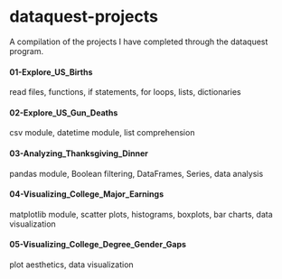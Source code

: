 # dataquest-projects
A compilation of the projects I have completed through the dataquest program.

#### 01-Explore_US_Births
read files, functions, if statements, for loops, lists, dictionaries

#### 02-Explore_US_Gun_Deaths
csv module, datetime module, list comprehension

#### 03-Analyzing_Thanksgiving_Dinner
pandas module, Boolean filtering, DataFrames, Series, data analysis

#### 04-Visualizing_College_Major_Earnings
matplotlib module, scatter plots, histograms, boxplots, bar charts, data visualization

#### 05-Visualizing_College_Degree_Gender_Gaps
plot aesthetics, data visualization
